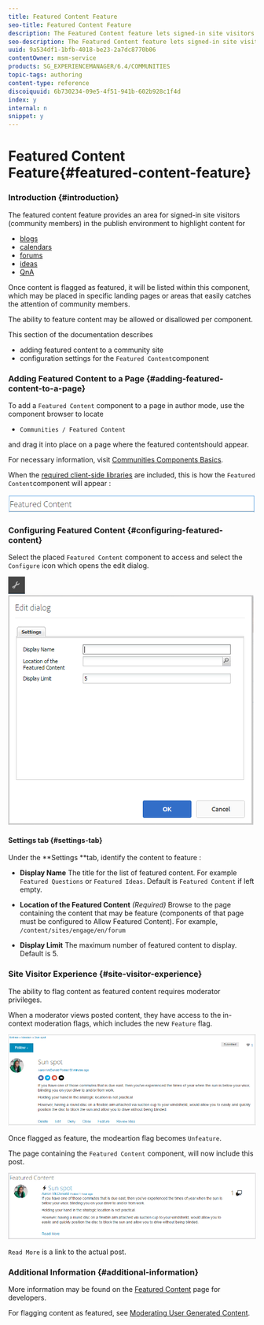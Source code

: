 ```yaml
---
title: Featured Content Feature
seo-title: Featured Content Feature
description: The Featured Content feature lets signed-in site visitors highlight content 
seo-description: The Featured Content feature lets signed-in site visitors highlight content 
uuid: 9a534df1-1bfb-4018-be23-2a7dc8770b06
contentOwner: msm-service
products: SG_EXPERIENCEMANAGER/6.4/COMMUNITIES
topic-tags: authoring
content-type: reference
discoiquuid: 6b730234-09e5-4f51-941b-602b928c1f4d
index: y
internal: n
snippet: y
---
```


# Featured Content Feature{#featured-content-feature}

### Introduction {#introduction}

The featured content feature provides an area for signed-in site visitors (community members) in the publish environment to highlight content for

* [blogs](../../communities/using/blog-feature.md)
* [calendars](../../communities/using/calendar.md)
* [forums](../../communities/using/forum.md)
* [ideas](../../communities/using/ideation-feature.md)
* [QnA](../../communities/using/working-with-qna.md)

Once content is flagged as featured, it will be listed within this component, which may be placed in specific landing pages or areas that easily catches the attention of community members.

The ability to feature content may be allowed or disallowed per component.

This section of the documentation describes

* adding featured content to a community site
* configuration settings for the `Featured Content`component

### Adding Featured Content to a Page {#adding-featured-content-to-a-page}

To add a `Featured Content` component to a page in author mode, use the component browser to locate

* `Communities / Featured Content`

and drag it into place on a page where the featured contentshould appear.

For necessary information, visit [Communities Components Basics](../../communities/using/basics.md).

When the [required client-side libraries](../../communities/using/essentials-featured.md#essentialsforclientside) are included, this is how the `Featured Content`component will appear :

![](assets/chlimage_1-13.png)

### Configuring Featured Content {#configuring-featured-content}

Select the placed `Featured Content` component to access and select the `Configure` icon which opens the edit dialog.

![](assets/chlimage_1-14.png) ![](assets/chlimage_1-15.png)

#### Settings tab {#settings-tab}

Under the **Settings **tab, identify the content to feature :

* **Display Name** 
  The title for the list of featured content. For example `Featured Questions` or `Featured Ideas`. Default is `Featured Content` if left empty.

* **Location of the Featured Content** 
  *(Required)* Browse to the page containing the content that may be feature (components of that page must be configured to Allow Featured Content). For example, `/content/sites/engage/en/forum`

* **Display Limit** 
  The maximum number of featured content to display. Default is 5.

### Site Visitor Experience {#site-visitor-experience}

The ability to flag content as featured content requires moderator privileges.

When a moderator views posted content, they have access to the in-context moderation flags, which includes the new `Feature` flag.

![](assets/chlimage_1-16.png)

Once flagged as feature, the modeartion flag becomes `Unfeature`.

The page containing the `Featured Content` component, will now include this post.

![](assets/chlimage_1-17.png)

`Read More` is a link to the actual post.

### Additional Information {#additional-information}

More information may be found on the [Featured Content](../../communities/using/essentials-featured.md) page for developers.

For flagging content as featured, see [Moderating User Generated Content](../../communities/using/moderate-ugc.md).

